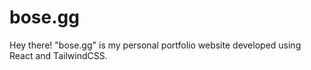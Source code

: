 # bose.gg
Hey there! "bose.gg" is my personal portfolio website developed using React and TailwindCSS.
